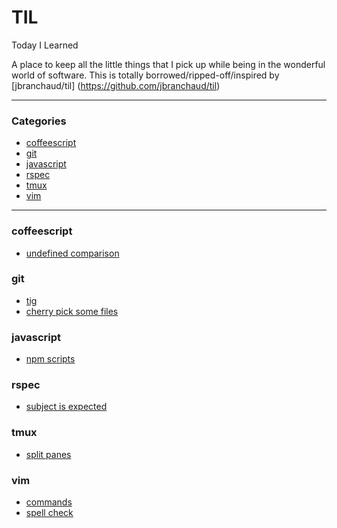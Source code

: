 # TIL

Today I Learned

A place to keep all the little things that I pick up while being in the wonderful world of software. This
is totally borrowed/ripped-off/inspired by [jbranchaud/til]
(https://github.com/jbranchaud/til)

---

### Categories

* [coffeescript](#coffeescript)
* [git](#git)
* [javascript](#javascript)
* [rspec](#rspec)
* [tmux](#tmux)
* [vim](#vim)

---

### coffeescript
- [undefined comparison](coffeescript/undefined_check.md)

### git
- [tig](git/tig.md)
- [cherry pick some files](git/cherry_pick_some_files.md)

### javascript
- [npm scripts](javascript/npm.md)

### rspec
- [subject is expected](rspec/subject_is_expected.md)

### tmux

- [split panes](tmux/split_pane.md)

### vim

- [commands](vim/commands.md)
- [spell check](vim/spellcheck.md)
